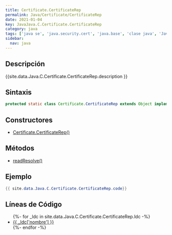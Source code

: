 ```yaml
---
title: Certificate.CertificateRep
permalink: Java/Certificate/CertificateRep
date: 2021-01-04
key: JavaJava.C.Certificate.CertificateRep
category: java
tags: ['java se', 'java.security.cert', 'java.base', 'clase java', 'Java 1.3']
sidebar: 
  nav: java
---
```


## Descripción
{{site.data.Java.C.Certificate.CertificateRep.description }}

## Sintaxis
~~~java
protected static class Certificate.CertificateRep extends Object implements Serializable
~~~

## Constructores
* [Certificate.CertificateRep()](/Java/Certificate/CertificateRep/Certificate/CertificateRep/)

## Métodos
* [readResolve()](/Java/Certificate/CertificateRep/readResolve)

## Ejemplo
~~~java
{{ site.data.Java.C.Certificate.CertificateRep.code}}
~~~

## Líneas de Código
<ul>
{%- for _ldc in site.data.Java.C.Certificate.CertificateRep.ldc -%}
   <li>
       <a href="{{_ldc['url'] }}">{{ _ldc['nombre'] }}</a>
   </li>
{%- endfor -%}
</ul>
